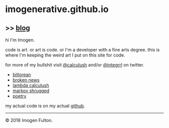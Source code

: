 # imogenerative.github.io

## >> [blog](blog)

hi I'm Imogen.

code is art. or art is code. or I'm a developer with a fine arts degree. this is where I'm keeping the weird art I put on this site for code.

for more of my bullshit visit [@calculush](https://twitter.com/calculush) and/or [@integrrl](https://twitter.com/integrrl) on twitter.

* [bitlorean](https://bitlorean.herokuapp.com)
* [broken news](http://constanceari.org/portfolio/broken-news/)
* [lambda calculush](https://twitter.com/lambdacalculush)
* [markov shrugged](markov-shrugged)
* [poetry](poetry)

my actual code is on my actual [github](https://github.com/imogenerative).

---

© 2018 Imogen Fulton.
